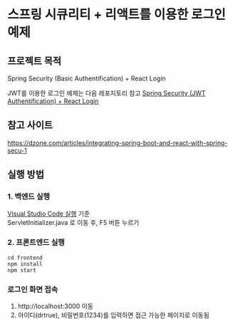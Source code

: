 # 스프링 시큐리티 + 리액트를 이용한 로그인 예제

## 프로젝트 목적
Spring Security (Basic Authentification) + React Login

JWT를 이용한 로그인 예제는 다음 레포지토리 참고
[Spring Security (JWT Authentification) + React Login](https://github.com/hch0821/spring-security-and-react-integration/tree/jwt-auth)

## 참고 사이트
https://dzone.com/articles/integrating-spring-boot-and-react-with-spring-secu-1

## 실행 방법

### 1. 백엔드 실행
[Visual Studio Code 실행](https://sambalim.tistory.com/67) 기준<br />
ServletInitializer.java 로 이동 후, F5 버튼 누르기

### 2. 프론트엔드 실행
```shell
cd frontend
npm install
npm start
```

### 로그인 화면 접속
1. http://localhost:3000 이동
2. 아이디(drtrue), 비밀번호(1234)를 입력하면 접근 가능한 페이지로 이동됨
